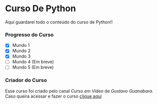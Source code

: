 # Curso De Python
 Aqui guardarei todo o conteúdo do curso de Python!!

### Progresso do Curso

- [x] Mundo 1
- [x] Mundo 2
- [x] Mundo 3
- [ ] Mundo 4 (Em breve)
- [ ] Mundo 5 (Em breve)

### Criador do Curso

Esse curso foi criado pelo canal _Curso em Vídeo_ de _Gustavo Guanabara_.
Caso queira acessar e fazer o curso [clique aqui](https://www.youtube.com/user/cursosemvideo)

